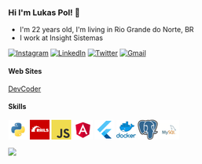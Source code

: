 ### Hi I'm Lukas Pol! 👋

- I'm 22 years old, I'm living in Rio Grande do Norte, BR
- I work at Insight Sistemas


[![Instagram](https://img.shields.io/static/v1?label=polzinn_&message=%20&color=565656&logo=Instagram&style=flat-square&logoColor=white)](https://www.instagram.com/lukaspol/)
[![LinkedIn](https://img.shields.io/static/v1?label=LukasPol&message=%20&color=565656&logo=Linkedin&style=flat-square&logoColor=white)](https://www.linkedin/in/lukaspol/)
[![Twitter](https://img.shields.io/static/v1?label=LukasPol_&message=%20&color=565656&logo=Twitter&style=flat-square&logoColor=white)](https://www.twitter.com/lukaspol_/)
[![Gmail](https://img.shields.io/static/v1?label=Gmail&message=%20&color=565656&logo=Gmail&style=flat-square&logoColor=white)](mailto:lukaspaespol@gmail.com/)

#### Web Sites

[DevCoder](https://lukaspol.github.io/DevChallenge-Codar/)


#### Skills

<code><img height="40" src="https://raw.githubusercontent.com/github/explore/80688e429a7d4ef2fca1e82350fe8e3517d3494d/topics/python/python.png"></code>
<code><img height="40" src="https://raw.githubusercontent.com/github/explore/80688e429a7d4ef2fca1e82350fe8e3517d3494d/topics/rails/rails.png"></code>
<code><img height="40" src="https://raw.githubusercontent.com/github/explore/80688e429a7d4ef2fca1e82350fe8e3517d3494d/topics/javascript/javascript.png"></code>
<code><img height="40" src="https://raw.githubusercontent.com/github/explore/80688e429a7d4ef2fca1e82350fe8e3517d3494d/topics/angular/angular.png"></code>
<code><img height="40" src="https://raw.githubusercontent.com/github/explore/80688e429a7d4ef2fca1e82350fe8e3517d3494d/topics/flutter/flutter.png"></code>
<code><img height="40" src="https://raw.githubusercontent.com/github/explore/80688e429a7d4ef2fca1e82350fe8e3517d3494d/topics/docker/docker.png"></code>
<code><img height="40" src="https://raw.githubusercontent.com/github/explore/80688e429a7d4ef2fca1e82350fe8e3517d3494d/topics/postgresql/postgresql.png"></code>
<code><img height="40" src="https://raw.githubusercontent.com/github/explore/80688e429a7d4ef2fca1e82350fe8e3517d3494d/topics/mysql/mysql.png"></code>

<img src="https://github-readme-stats.vercel.app/api?username=lukaspol&show_icons=true&icon_color=79ff97&text_color=9f9f9f&bg_color=151515&title_color=fff">

<!--
**LukasPol/LukasPol** is a ✨ _special_ ✨ repository because its `README.md` (this file) appears on your GitHub profile.

Here are some ideas to get you started:

- 🔭 I’m currently working on ...
- 🌱 I’m currently learning ...
- 👯 I’m looking to collaborate on ...
- 🤔 I’m looking for help with ...
- 💬 Ask me about ...
- 📫 How to reach me: ...
- 😄 Pronouns: ...
- ⚡ Fun fact: ...
-->
